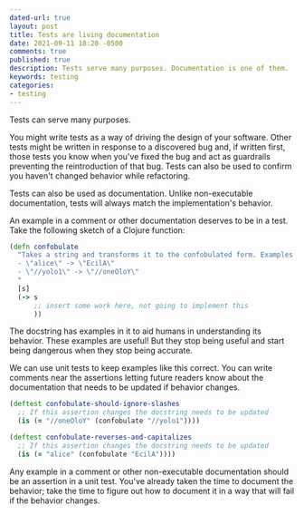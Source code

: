 ```yaml
---
dated-url: true
layout: post
title: Tests are living documentation
date: 2021-09-11 18:20 -0500
comments: true
published: true
description: Tests serve many purposes. Documentation is one of them.
keywords: testing
categories:
- testing
---
```


Tests can serve many purposes.

You might write tests as a way of driving the design of your software.
Other tests might be written in response to a discovered bug and, if written first, those tests you know when you've fixed the bug and act as guardrails preventing the reintroduction of that bug.
Tests can also be used to confirm you haven't changed behavior while refactoring.

Tests can also be used as documentation.
Unlike non-executable documentation, tests will always match the implementation's behavior.

An example in a comment or other documentation deserves to be in a test.
Take the following sketch of a Clojure function:

```clojure
(defn confobulate
  "Takes a string and transforms it to the confobulated form. Examples:
  - \"alice\" -> \"EcilA\"
  - \"//yolo1\" -> \"//oneOloY\"
  "
  [s]
  (-> s
      ;; insert some work here, not going to implement this
      ))
```

The docstring has examples in it to aid humans in understanding its behavior.
These examples are useful!
But they stop being useful and start being dangerous when they stop being accurate.

We can use unit tests to keep examples like this correct.
You can write comments near the assertions letting future readers know about the documentation that needs to be updated if behavior changes.

```clojure
(deftest confobulate-should-ignore-slashes
  ;; If this assertion changes the docstring needs to be updated
  (is (= "//oneOloY" (confobulate "//yolo1"))))

(deftest confobulate-reverses-and-capitalizes
  ;; If this assertion changes the docstring needs to be updated
  (is (= "alice" (confobulate "EcilA"))))
```

Any example in a comment or other non-executable documentation should be an assertion in a unit test.
You've already taken the time to document the behavior; take the time to figure out how to document it in a way that will fail if the behavior changes.

